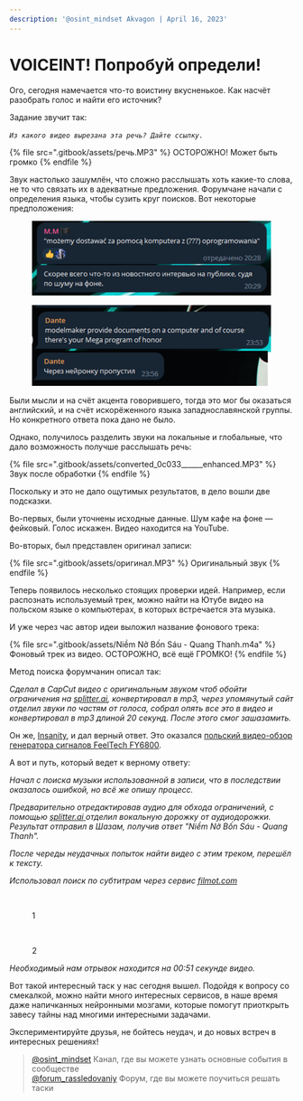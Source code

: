 ```yaml
---
description: '@osint_mindset Akvagon | April 16, 2023'
---
```


# VOICEINT! Попробуй определи!

Ого, сегодня намечается что-то воистину вкусненькое. Как насчёт разобрать голос и найти его источник?

Задание звучит так:

_`Из какого видео вырезана эта речь? Дайте ссылку.`_

{% file src=".gitbook/assets/речь.MP3" %}
ОСТОРОЖНО! Может быть громко
{% endfile %}

Звук настолько зашумлён, что сложно расслышать хоть какие-то слова, не то что связать их в адекватные предложения. Форумчане начали с определения языка, чтобы сузить круг поисков. Вот некоторые предположения:

<figure><img src=".gitbook/assets/image (5).png" alt=""><figcaption></figcaption></figure>

<figure><img src=".gitbook/assets/2456463743.png" alt=""><figcaption></figcaption></figure>

Были мысли и на счёт акцента говорившего, тогда это мог бы оказаться английский, и на счёт искорёженного языка западнославянской группы. Но конкретного ответа пока дано не было.&#x20;

Однако, получилось разделить звуки на локальные и глобальные, что дало возможность получше расслышать речь:

{% file src=".gitbook/assets/converted_0c033______enhanced.MP3" %}
Звук после обработки
{% endfile %}

Поскольку и это не дало ощутимых результатов, в дело вошли две подсказки.

Во-первых, были уточнены исходные данные. Шум кафе на фоне — фейковый. Голос искажен. Видео находится на YouTube.

Во-вторых, был представлен оригинал записи:

{% file src=".gitbook/assets/оригинал.MP3" %}
Оригинальный звук
{% endfile %}

Теперь появилось несколько стоящих проверки идей. Например, если распознать используемый трек, можно найти на Ютубе видео на польском языке о компьютерах, в которых встречается эта музыка.

И уже через час автор идеи выложил название фонового трека:

{% file src=".gitbook/assets/Niềm Nở Bốn Sáu - Quang Thanh.m4a" %}
Фоновый трек из видео. ОСТОРОЖНО, всё ещё ГРОМКО!
{% endfile %}

Метод поиска форумчанин описал так:

_Сделал в CapCut видео с оригинальным звуком чтоб обойти ограничения на_ [_splitter.ai_](https://splitter.ai)_, конвертировал в mp3, через упомянутый сайт отделил звуки по частям от голоса, собрал опять все это в видео и конвертировал в mp3 длиной 20 секунд. После этого смог зашазамить._

Он же, [Insanity](https://t.me/narclissist), и дал верный ответ. Это оказался [польский видео-обзор генератора сигналов FeelTech FY6800](https://youtu.be/cFvxXfQ3YNA).

А вот и путь, который ведет к верному ответу:

_Начал с поиска музыки использованной в записи, что в последствии оказалось ошибкой, но всё же опишу процесс._

_Предварительно отредактировав аудио для обхода ограничений, с помощью_ [_splitter.ai_ ](https://splitter.ai)_отделил вокальную дорожку от аудиодорожки. Результат отправил в Шазам, получив ответ "Niềm Nở Bốn Sáu - Quang Thanh"._

_После череды неудачных попыток найти видео с этим треком, перешёл к тексту._

_Использовал поиск по субтитрам через сервис_ [_filmot.com_](https://filmot.com)

<figure><img src="https://telegra.ph/file/1a74e43079c349764aa75.jpg" alt=""><figcaption><p>1</p></figcaption></figure>

<figure><img src="https://telegra.ph/file/a98f030084522ab37ff30.jpg" alt=""><figcaption><p>2</p></figcaption></figure>

_Необходимый нам отрывок находится на 00:51 секунде видео._

Вот такой интересный таск у нас сегодня вышел. Подойдя к вопросу со смекалкой, можно найти много интересных сервисов, в наше время даже напичканных нейронными мозгами, которые помогут приоткрыть завесу тайны над многими интересными задачами.

Экспериментируйте друзья, не бойтесь неудач, и до новых встреч в интересных решениях!

> [@osint\_mindset](https://t.me/osint\_mindset) Канал, где вы можете узнать основные события в сообществе[\
> @forum\_rassledovaniy](https://t.me/+GMxoDCvLO0k0MWRi) Форум, где вы можете поучиться решать таски
